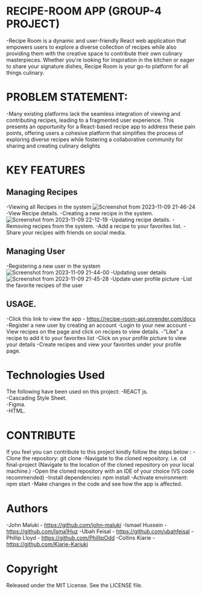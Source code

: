 # RECIPE-ROOM APP (GROUP-4 PROJECT)

-Recipe Room is a dynamic and user-friendly React web application that empowers users to explore a diverse collection of recipes while also providing them with the creative space to contribute their own culinary masterpieces. Whether you're looking for inspiration in the kitchen or eager to share your signature dishes, Recipe Room is your go-to platform for all things culinary.

# PROBLEM STATEMENT:
-Many existing platforms lack the seamless integration of viewing and contributing recipes, leading to a fragmented user experience. This presents an opportunity for a React-based recipe app to address these pain points, offering users a cohesive platform that simplifies the process of exploring diverse recipes while fostering a collaborative community for sharing and creating culinary delights

# KEY FEATURES
## Managing Recipes

-Viewing all Recipes in the system
![Screenshot from 2023-11-09 21-46-24](https://github.com/Isma1Huz/frontend-final-phase/assets/135106680/aecd0316-e716-44db-a64d-ef4d4101357e)
-View Recipe details.
-Creating a new recipe in the system.
![Screenshot from 2023-11-09 22-12-19](https://github.com/Isma1Huz/frontend-final-phase/assets/135106680/0c1dc036-e98a-4688-86d5-37a7b4e7cdd2)
-Updating recipe details.
-Removing recipes from the system.
-Add a recipe to your favorites list.
-Share your recipes with friends on social media.


## Managing User
-Registering a new user in the system
![Screenshot from 2023-11-09 21-44-00](https://github.com/Isma1Huz/frontend-final-phase/assets/135106680/017d8a9b-8d2c-4a28-b830-269da0ba042f)
-Updating user details
![Screenshot from 2023-11-09 21-45-28](https://github.com/Isma1Huz/frontend-final-phase/assets/135106680/3a37502f-4a8e-4add-91a8-30d6e23f3769)
-Update user profile picture
-List the favorite recipes of the user


## USAGE.
-Click this link to view the app - https://recipe-room-api.onrender.com/docs
-Register a new user by creating an account
-Login to your new account
-View recipes on the page and click on recipes to view details.
-"Like" a recipe to add it to your favorites list
-Click on your profile picture to view your details
-Create recipes and view your favorites under your profile page.

# Technologies Used
The following have been used on this project:
-REACT js.  
-Cascading Style Sheet.  
-Figma.  
-HTML.  

# CONTRIBUTE
If you feel you can contribute to this project kindly follow the steps below :
-Clone the repository: git clone [<repository-url>](https://github.com/Isma1Huz/frontend-final-phase/tree/Development)
-Navigate to the cloned repository. i.e. cd final-project (Navigate to the location of the cloned repository on your local machine.)
-Open the cloned repository with an IDE of your choice (VS code recommended)
-Install dependencies: npm install
-Activate environment:  npm start
-Make changes in the code and see how the app is affected.


# Authors
-John Maluki - https://github.com/john-maluki
-Ismael Hussein - https://github.com/Isma1Huz
-Ubah Feisal - https://github.com/ubahfeisal
-Phillip Lloyd - https://github.com/PhillipOdd
-Collins Kiarie - https://github.com/Kiarie-Kariuki

# Copyright
Released under the MIT License. See the LICENSE file.
